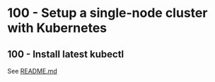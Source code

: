# 100 - Setup a single-node cluster with Kubernetes

## 100 - Install latest kubectl

See [README.md](./100/README.md)

